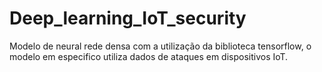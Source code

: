 # Deep_learning_IoT_security

Modelo de neural rede densa com a utilização da biblioteca tensorflow, o modelo em especifico utiliza dados de ataques em dispositivos IoT.

